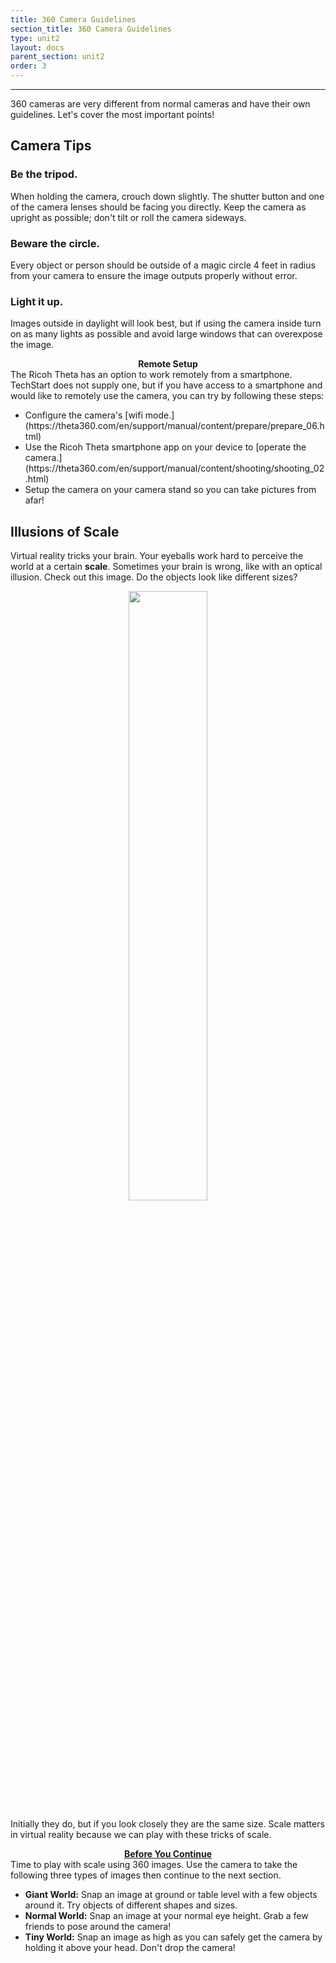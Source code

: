 ```yaml
---
title: 360 Camera Guidelines
section_title: 360 Camera Guidelines
type: unit2
layout: docs
parent_section: unit2
order: 3
---
```

<hr>
360 cameras are very different from normal cameras and have their own guidelines. Let's cover the most important points!

## Camera Tips

### Be the tripod.  

When holding the camera, crouch down slightly. The shutter button and one of the camera lenses should be facing you directly. Keep the camera as upright as possible; don't tilt or roll the camera sideways.  

### Beware the circle.  

Every object or person should be outside of a magic circle 4 feet in radius from your camera to ensure the image outputs properly without error.

### Light it up.  

Images outside in daylight will look best, but if using the camera inside turn on as many lights as possible and avoid large windows that can overexpose the image. 

<div class="alert_yellow">
  <div style="text-align:center">
  	<strong>Remote Setup</strong> 
  </div>
	The Ricoh Theta has an option to work remotely from a smartphone.  TechStart does not supply one, but if you have access to a smartphone and would like to remotely use the camera, you can try by following these steps:
  <ul> 
  	<li>Configure the camera's [wifi mode.](https://theta360.com/en/support/manual/content/prepare/prepare_06.html) </li>
  	<li>Use the Ricoh Theta smartphone app on your device to [operate the camera.](https://theta360.com/en/support/manual/content/shooting/shooting_02.html) </li>
  	<li>Setup the camera on your camera stand so you can take pictures from afar! </li>
  </ul>
</div>

## Illusions of Scale
Virtual reality tricks your brain.  Your eyeballs work hard to perceive the world at a certain **scale**. Sometimes your brain is wrong, like with an optical illusion.  Check out this image. Do the objects look like different sizes?

<div style="text-align:center">
	<img src="/images/docs/360_images/optical_illusion.jpg" width="50%" height="50%">
</div>

Initially they do, but if you look closely they are the same size.  Scale matters in virtual reality because we can play with these tricks of scale.

<div class="alert_green">
  <div style="text-align:center">
  	<strong><u>Before You Continue</u></strong> 
  </div>
	Time to play with scale using 360 images. Use the camera to take the following three types of images then continue to the next section.
  <ul> 
  	<li><strong>Giant World:</strong> Snap an image at ground or table level with a few objects around it. Try objects of different shapes and sizes. </li>
  	<li><strong>Normal World:</strong> Snap an image at your normal eye height.  Grab a few friends to pose around the camera! </li>
  	<li><strong>Tiny World:</strong> Snap an image as high as you can safely get the camera by holding it above your head. Don't drop the camera! </li>
  </ul>
</div>